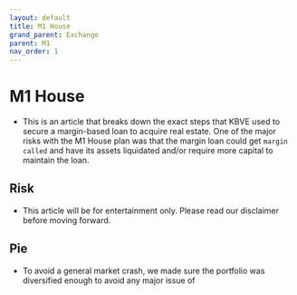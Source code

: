 ```yaml
---
layout: default
title: M1 House
grand_parent: Exchange
parent: M1
nav_order: 1
---
```

# M1 House
- This is an article that breaks down the exact steps that KBVE used to secure a margin-based loan to acquire real estate. One of the major risks with the M1 House plan was that the margin loan could get `margin called` and have its assets liquidated and/or require more capital to maintain the loan. 

## Risk
- This article will be for entertainment only. Please read our disclaimer before moving forward. 


## Pie
- To avoid a general market crash, we made sure the portfolio was diversified enough to avoid any major issue of 